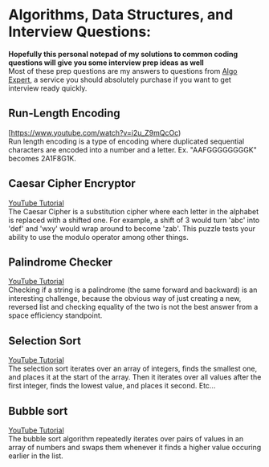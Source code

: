 # Algorithms, Data Structures, and Interview Questions:

**Hopefully this personal notepad of my solutions to common coding questions will give you some interview prep ideas as well**<br>
Most of these prep questions are my answers to questions from [Algo Expert](https://www.algoexpert.io/), a service you should absolutely purchase if you want to get interview ready quickly. 

## Run-Length Encoding 
[https://www.youtube.com/watch?v=i2u_Z9mQcOc)<br>
Run length encoding is a type of encoding where duplicated sequential characters are encoded into 
a number and a letter. 
Ex. "AAFGGGGGGGGK" becomes 2A1F8G1K.

## Caesar Cipher Encryptor 
[YouTube Tutorial](https://www.youtube.com/watch?v=Ws5E2gCW4Hc)<br>
The Caesar Cipher is a substitution cipher where each letter in the alphabet is replaced with a shifted one. For example, a shift of 3 would turn 'abc' into 'def' and 'wxy' would wrap around to become 'zab'.
This puzzle tests your ability to use the modulo operator among other things.
## Palindrome Checker 
[YouTube Tutorial](https://www.youtube.com/watch?v=NCXrRuCthZY)<br>
Checking if a string is a palindrome (the same forward and backward) is an interesting challenge, because the obvious way of just creating a new, reversed list and checking
equality of the two is not the best answer from a space efficiency standpoint.
## Selection Sort
[YouTube Tutorial](https://www.youtube.com/watch?v=4CykZVqBuCw)<br>
The selection sort iterates over an array of integers, finds the smallest one, and places it at the start of the array. 
Then it iterates over all values after the first integer, finds the lowest value, and places it second. Etc...
## Bubble sort
[YouTube Tutorial](https://www.youtube.com/watch?v=g_xesqdQqvA)<br>
The bubble sort algorithm repeatedly iterates over pairs of values in an array of numbers and swaps them whenever it finds a higher value occuring earlier in the list. 
